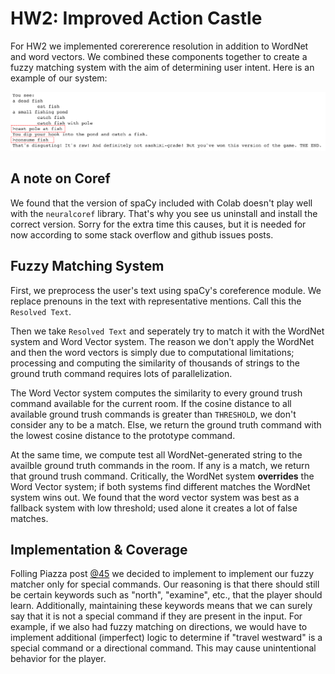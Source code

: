 # HW2: Improved Action Castle

For HW2 we implemented corererence resolution in addition to WordNet and word vectors. We combined these components together to create a fuzzy matching system with the aim of determining user intent. Here is an example of our system:

<img src="https://raw.githubusercontent.com/kirubarajan/cis700-8_hw2/master/fish.png" />


## A note on Coref

We found that the version of spaCy included with Colab doesn't play well with the `neuralcoref` library. That's why you see us uninstall and install the correct version. Sorry for the extra time this causes, but it is needed for now according to some stack overflow and github issues posts.

## Fuzzy Matching System

First, we preprocess the user's text using spaCy's coreference module. We replace prenouns in the text with representative mentions. Call this the `Resolved Text`. 

Then we take `Resolved Text` and seperately try to match it with the WordNet system and Word Vector system. The reason we don't apply the WordNet and then the word vectors is simply due to computational limitations; processing and computing the similarity of thousands of strings to the ground truth command requires lots of parallelization.

The Word Vector system computes the similarity to every ground trush command available for the current room. If the cosine distance to all available ground trush commands is greater than `THRESHOLD`, we don't consider any to be a match. Else, we return the ground truth command with the lowest cosine distance to the prototype command.

At the same time, we compute test all WordNet-generated string to the availble ground truth commands in the room. If any is a match, we return that ground trush command. Critically, the WordNet system **overrides** the Word Vector system; if both systems find different matches the WordNet system wins out. We found that the word vector system was best as a fallback system with low threshold; used alone it creates a lot of false matches.

## Implementation & Coverage

Folling Piazza post [@45](https://piazza.com/class/k5h8qsu88sh1v7?cid=45) we decided to implement to implement our fuzzy matcher only for special commands. Our reasoning is that there should still be certain keywords such as "north", "examine", etc., that the player should learn. Additionally, maintaining these keywords means that we can surely say that it is not a special command if they are present in the input. For example, if we also had fuzzy matching on directions, we would have to implement additional (imperfect) logic to determine if "travel westward" is a special command or a directional command. This may cause unintentional behavior for the player.
